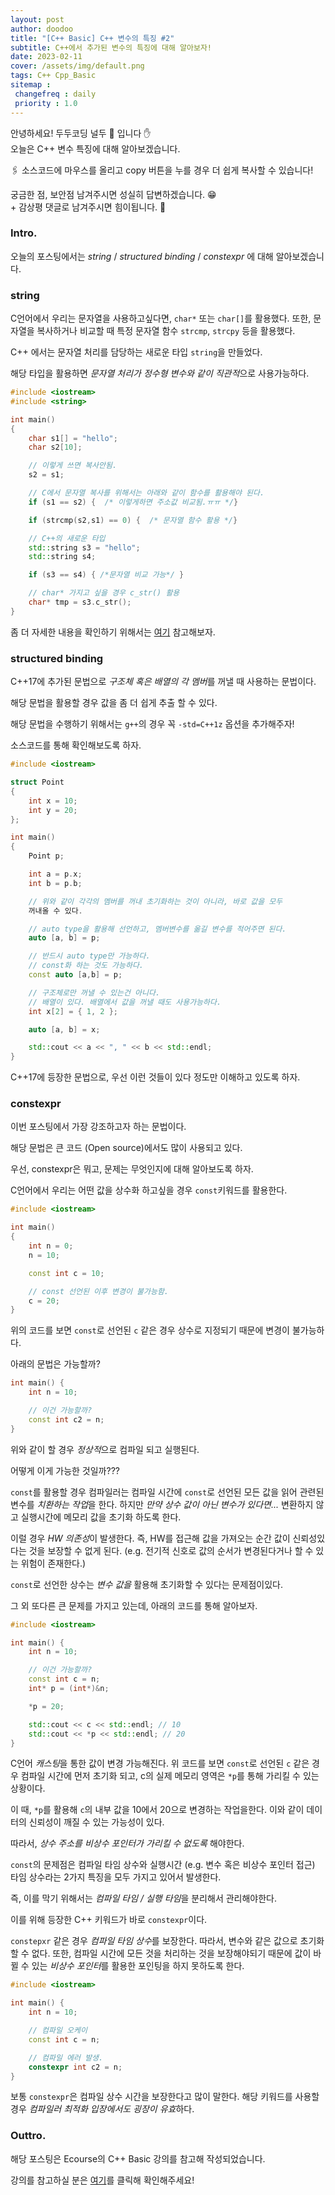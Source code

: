 ```yaml
---
layout: post
author: doodoo
title: "[C++ Basic] C++ 변수의 특징 #2"
subtitle: C++에서 추가된 변수의 특징에 대해 알아보자!
date: 2023-02-11
cover: /assets/img/default.png
tags: C++ Cpp_Basic
sitemap :
 changefreq : daily
 priority : 1.0
---
```

안녕하세요! 두두코딩 <span class="doodoo">널두 🥸</span> 입니다 ✋ <br>
오늘은 C++ 변수 특징에 대해 알아보겠습니다.

🖇 소스코드에 마우스를 올리고 <span class="tip">copy</span> 버튼을 누를 경우 더 쉽게 복사할 수 있습니다!

궁금한 점, 보안점 남겨주시면 성실히 답변하겠습니다. 😁 <br>
\+ 감상평 댓글로 남겨주시면 힘이됩니다. 🙇

### Intro.
오늘의 포스팅에서는 *string* / *structured binding* / *constexpr* 에 대해
알아보겠습니다.

### string
C언어에서 우리는 문자열을 사용하고싶다면, `char*` 또는 `char[]`를 활용했다.
또한, 문자열을 복사하거나 비교할 때 특정 문자열 함수 `strcmp`, `strcpy` 등을
활용했다.

C++ 에서는 문자열 처리를 담당하는 새로운 타입 `string`을 만들었다.

해당 타입을 활용하면 *문자열 처리가 정수형 변수와 같이 직관적*으로 사용가능하다.

```cpp
#include <iostream>
#include <string>

int main()
{
	char s1[] = "hello";
	char s2[10];

	// 이렇게 쓰면 복사안됨.
	s2 = s1;

	// C에서 문자열 복사를 위해서는 아래와 같이 함수를 활용해야 된다.
	if (s1 == s2) {  /* 이렇게하면 주소값 비교됨.ㅠㅠ */}

	if (strcmp(s2,s1) == 0) {  /* 문자열 함수 활용 */}

	// C++의 새로운 타입
	std::string s3 = "hello";
	std::string s4;

	if (s3 == s4) { /*문자열 비교 가능*/ }

	// char* 가지고 싶을 경우 c_str() 활용
	char* tmp = s3.c_str();
}
```

좀 더 자세한 내용을 확인하기 위해서는 [여기](https://en.cppreference.com/w/cpp/header/string) 참고해보자.

### structured binding
C++17에 추가된 문법으로 *구조체 혹은 배열의 각 멤버*를 꺼낼 때 사용하는
문법이다.

해당 문법을 활용할 경우 값을 좀 더 쉽게 추출 할 수 있다.

해당 문법을 수행하기 위해서는 `g++`의 경우 꼭 `-std=C++1z` 옵션을 추가해주자!

소스코드를 통해 확인해보도록 하자.

```cpp
#include <iostream>

struct Point
{
	int x = 10;
	int y = 20;
};

int main()
{
	Point p;

	int a = p.x;
	int b = p.b;

	// 위와 같이 각각의 멤버를 꺼내 초기화하는 것이 아니라, 바로 값을 모두
	꺼내올 수 있다.

	// auto type을 활용해 선언하고, 멤버변수를 옮길 변수를 적어주면 된다.
	auto [a, b] = p;

	// 반드시 auto type만 가능하다.
	// const화 하는 것도 가능하다.
	const auto [a,b] = p;

	// 구조체로만 꺼낼 수 있는건 아니다.
	// 배열이 있다. 배열에서 값을 꺼낼 때도 사용가능하다.
	int x[2] = { 1, 2 };

	auto [a, b] = x;

	std::cout << a << ", " << b << std::endl;
}
```

C++17에 등장한 문법으로, 우선 이런 것들이 있다 정도만 이해하고 있도록 하자.

### constexpr
이번 포스팅에서 가장 강조하고자 하는 문법이다.

해당 문법은 큰 코드 (Open source)에서도 많이 사용되고 있다.

우선, constexpr은 뭐고, 문제는 무엇인지에 대해 알아보도록 하자.

C언어에서 우리는 어떤 값을 상수화 하고싶을 경우 `const`키워드를 활용한다.

```cpp
#include <iostream>

int main()
{
	int n = 0;
	n = 10;

	const int c = 10;

	// const 선언된 이후 변경이 불가능함.
	c = 20;
}
```

위의 코드를 보면 `const`로 선언된 `c` 같은 경우 상수로 지정되기 때문에 변경이
불가능하다.

아래의 문법은 가능할까?

```cpp
int main() {
	int n = 10;

	// 이건 가능할까?
	const int c2 = n;
}
```

위와 같이 할 경우 *정상적*으로 컴파일 되고 실행된다.

어떻게 이게 가능한 것일까???

`const`를 활용할 경우 컴파일러는 컴파일 시간에 `const`로 선언된 모든 값을 읽어
관련된 변수를 *치환하는 작업*을 한다. 하지만 *만약 상수 값이 아닌 변수가
있다면...* 변환하지 않고 실행시간에 메모리 값을 초기화 하도록 한다.

이럴 경우 *HW 의존성*이 발생한다. 즉, HW를 접근해 값을 가져오는 순간 값이
신뢰성있다는 것을 보장할 수 없게 된다. (e.g. 전기적 신호로 값의 순서가
변경된다거나 할 수 있는 위험이 존재한다.)

`const`로 선언한 상수는 *변수 값을* 활용해 초기화할 수 있다는 문제점이있다.

그 외 또다른 큰 문제를 가지고 있는데, 아래의 코드를 통해 알아보자.

```cpp
#include <iostream>

int main() {
	int n = 10;

	// 이건 가능할까?
	const int c = n;
	int* p = (int*)&n;

	*p = 20;

	std::cout << c << std::endl; // 10
	std::cout << *p << std::endl; // 20
}
```

C언어 *캐스팅*을 통한 값이 변경 가능해진다. 위 코드를 보면 `const`로 선언된 `c`
같은 경우 컴파일 시간에 먼저 초기화 되고, c의 실제 메모리 영역은 `*p`를 통해 가리킬
수 있는 상황이다.

이 때, `*p`를 활용해 `c`의 내부 값을 10에서 20으로 변경하는 작업을한다. 이와
같이 데이터의 신뢰성이 깨질 수 있는 가능성이 있다.

따라서, *상수 주소를 비상수 포인터가 가리킬 수 없도록* 해야한다.

`const`의 문제점은 컴파일 타임 상수와 실행시간 (e.g. 변수 혹은 비상수 포인터
접근) 타임 상수라는 2가지 특징을 모두 가지고 있어서 발생한다.

즉, 이를 막기 위해서는 *컴파일 타임 / 실행 타임*을 분리해서 관리해야한다.

이를 위해 등장한 C++ 키워드가 바로 `constexpr`이다.

`constepxr` 같은 경우 *컴파일 타임 상수*를 보장한다. 따라서, 변수와 같은 값으로
초기화 할 수 없다. 또한, 컴파일 시간에 모든 것을 처리하는 것을 보장해야되기
때문에 값이 바뀔 수 있는 *비상수 포인터*를 활용한 포인팅을 하지 못하도록 한다.

```cpp
#include <iostream>

int main() {
	int n = 10;

	// 컴파일 오케이
	const int c = n;

	// 컴파일 에러 발생.
	constexpr int c2 = n;
}
```

보통 `constexpr`은 컴파일 상수 시간을 보장한다고 많이 말한다. 해당 키워드를
사용할 경우 *컴파일러 최적화 입장에서도 굉장이 유효*하다.

### Outtro.
해당 포스팅은 Ecourse의 C++ Basic 강의를 참고해 작성되었습니다.

강의를 참고하실 분은 [여기](https://www.ecourse.co.kr/course/cppbasic_v2/)를 클릭해 확인해주세요!
